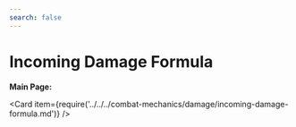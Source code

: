 ```yaml
---
search: false
---
```


# Incoming Damage Formula

**Main Page:**

<Card item={require('../../../combat-mechanics/damage/incoming-damage-formula.md')} />
